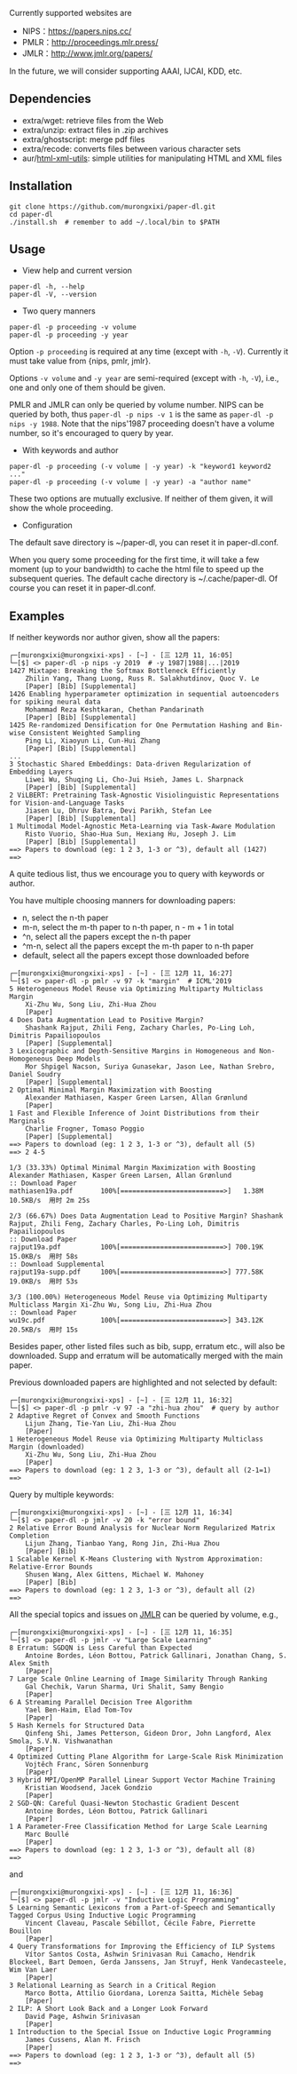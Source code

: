 Currently supported websites are

- NIPS：https://papers.nips.cc/
- PMLR：http://proceedings.mlr.press/
- JMLR：http://www.jmlr.org/papers/

In the future, we will consider supporting AAAI, IJCAI, KDD, etc.

## Dependencies

- extra/wget: retrieve files from the Web
- extra/unzip: extract files in .zip archives
- extra/ghostscript: merge pdf files
- extra/recode: converts files between various character sets
- aur/[html-xml-utils](https://www.w3.org/Tools/HTML-XML-utils/): simple utilities for manipulating HTML and XML files

## Installation

```shell
git clone https://github.com/murongxixi/paper-dl.git
cd paper-dl
./install.sh  # remember to add ~/.local/bin to $PATH
```

## Usage

- View help and current version

```shell
paper-dl -h, --help
paper-dl -V, --version
```

- Two query manners

```shell
paper-dl -p proceeding -v volume
paper-dl -p proceeding -y year
```

Option `-p proceeding` is required at any time (except with `-h`, `-V`). Currently it must take value from {nips, pmlr, jmlr}.

Options `-v volume` and `-y year` are semi-required (except with `-h`, `-V`), i.e., one and only one of them should be given.

PMLR and JMLR can only be queried by volume number. NIPS can be queried by both, thus `paper-dl -p nips -v 1` is the same as `paper-dl -p nips -y 1988`. Note that the nips'1987 proceeding doesn't have a volume number, so it's encouraged to query by year.

- With keywords and author

```shell
paper-dl -p proceeding (-v volume | -y year) -k "keyword1 keyword2 ..."
paper-dl -p proceeding (-v volume | -y year) -a "author name"
```

These two options are mutually exclusive. If neither of them given, it will show the whole proceeding.

- Configuration

The default save directory is ~/paper-dl, you can reset it in paper-dl.conf.

When you query some proceeding for the first time, it will take a few moment (up to your bandwidth) to cache the html file to speed up the subsequent queries. The default cache directory is ~/.cache/paper-dl. Of course you can reset it in paper-dl.conf.

## Examples

If neither keywords nor author given, show all the papers:

```
┌─[murongxixi@murongxixi-xps] - [~] - [三 12月 11, 16:05]
└─[$] <> paper-dl -p nips -y 2019  # -y 1987|1988|...|2019
1427 Mixtape: Breaking the Softmax Bottleneck Efficiently
    Zhilin Yang, Thang Luong, Russ R. Salakhutdinov, Quoc V. Le
    [Paper] [Bib] [Supplemental]
1426 Enabling hyperparameter optimization in sequential autoencoders for spiking neural data
    Mohammad Reza Keshtkaran, Chethan Pandarinath
    [Paper] [Bib] [Supplemental]
1425 Re-randomized Densification for One Permutation Hashing and Bin-wise Consistent Weighted Sampling
    Ping Li, Xiaoyun Li, Cun-Hui Zhang
    [Paper] [Bib] [Supplemental]
...
3 Stochastic Shared Embeddings: Data-driven Regularization of Embedding Layers
    Liwei Wu, Shuqing Li, Cho-Jui Hsieh, James L. Sharpnack
    [Paper] [Bib] [Supplemental]
2 ViLBERT: Pretraining Task-Agnostic Visiolinguistic Representations for Vision-and-Language Tasks
    Jiasen Lu, Dhruv Batra, Devi Parikh, Stefan Lee
    [Paper] [Bib] [Supplemental]
1 Multimodal Model-Agnostic Meta-Learning via Task-Aware Modulation
    Risto Vuorio, Shao-Hua Sun, Hexiang Hu, Joseph J. Lim
    [Paper] [Bib] [Supplemental]
==> Papers to download (eg: 1 2 3, 1-3 or ^3), default all (1427)
==>
```

A quite tedious list, thus we encourage you to query with keywords or author.

You have multiple choosing manners for downloading papers:

- n, select the n-th paper
- m-n, select the m-th paper to n-th paper, n - m + 1 in total
- ^n, select all the papers except the n-th paper
- ^m-n, select all the papers except the m-th paper to n-th paper
- default, select all the papers except those downloaded before

```
┌─[murongxixi@murongxixi-xps] - [~] - [三 12月 11, 16:27]
└─[$] <> paper-dl -p pmlr -v 97 -k "margin"  # ICML'2019
5 Heterogeneous Model Reuse via Optimizing Multiparty Multiclass Margin
    Xi-Zhu Wu, Song Liu, Zhi-Hua Zhou
    [Paper]
4 Does Data Augmentation Lead to Positive Margin?
    Shashank Rajput, Zhili Feng, Zachary Charles, Po-Ling Loh, Dimitris Papailiopoulos
    [Paper] [Supplemental]
3 Lexicographic and Depth-Sensitive Margins in Homogeneous and Non-Homogeneous Deep Models
    Mor Shpigel Nacson, Suriya Gunasekar, Jason Lee, Nathan Srebro, Daniel Soudry
    [Paper] [Supplemental]
2 Optimal Minimal Margin Maximization with Boosting
    Alexander Mathiasen, Kasper Green Larsen, Allan Grønlund
    [Paper]
1 Fast and Flexible Inference of Joint Distributions from their Marginals
    Charlie Frogner, Tomaso Poggio
    [Paper] [Supplemental]
==> Papers to download (eg: 1 2 3, 1-3 or ^3), default all (5)
==> 2 4-5

1/3 (33.33%) Optimal Minimal Margin Maximization with Boosting Alexander Mathiasen, Kasper Green Larsen, Allan Grønlund
:: Download Paper
mathiasen19a.pdf       100%[==========================>]   1.38M  10.5KB/s  用时 2m 25s

2/3 (66.67%) Does Data Augmentation Lead to Positive Margin? Shashank Rajput, Zhili Feng, Zachary Charles, Po-Ling Loh, Dimitris Papailiopoulos
:: Download Paper
rajput19a.pdf          100%[==========================>] 700.19K  15.0KB/s  用时 58s
:: Download Supplemental
rajput19a-supp.pdf     100%[==========================>] 777.58K  19.0KB/s  用时 53s

3/3 (100.00%) Heterogeneous Model Reuse via Optimizing Multiparty Multiclass Margin Xi-Zhu Wu, Song Liu, Zhi-Hua Zhou
:: Download Paper
wu19c.pdf              100%[==========================>] 343.12K  20.5KB/s  用时 15s
```

Besides paper, other listed files such as bib, supp, erratum etc., will also be downloaded. Supp and erratum will be automatically merged with the main paper.

Previous downloaded papers are highlighted and not selected by default:

```
┌─[murongxixi@murongxixi-xps] - [~] - [三 12月 11, 16:32]
└─[$] <> paper-dl -p pmlr -v 97 -a "zhi-hua zhou"  # query by author
2 Adaptive Regret of Convex and Smooth Functions
    Lijun Zhang, Tie-Yan Liu, Zhi-Hua Zhou
    [Paper]
1 Heterogeneous Model Reuse via Optimizing Multiparty Multiclass Margin (downloaded)
    Xi-Zhu Wu, Song Liu, Zhi-Hua Zhou
    [Paper]
==> Papers to download (eg: 1 2 3, 1-3 or ^3), default all (2-1=1)
==>
```

Query by multiple keywords:

```
┌─[murongxixi@murongxixi-xps] - [~] - [三 12月 11, 16:34]
└─[$] <> paper-dl -p jmlr -v 20 -k "error bound"
2 Relative Error Bound Analysis for Nuclear Norm Regularized Matrix Completion
    Lijun Zhang, Tianbao Yang, Rong Jin, Zhi-Hua Zhou
    [Paper] [Bib]
1 Scalable Kernel K-Means Clustering with Nystrom Approximation: Relative-Error Bounds
    Shusen Wang, Alex Gittens, Michael W. Mahoney
    [Paper] [Bib]
==> Papers to download (eg: 1 2 3, 1-3 or ^3), default all (2)
==>
```

All the special topics and issues on [JMLR](http://www.jmlr.org/papers/) can be queried by volume, e.g.,

```
┌─[murongxixi@murongxixi-xps] - [~] - [三 12月 11, 16:35]
└─[$] <> paper-dl -p jmlr -v "Large Scale Learning"
8 Erratum: SGDQN is Less Careful than Expected
    Antoine Bordes, Léon Bottou, Patrick Gallinari, Jonathan Chang, S. Alex Smith
    [Paper]
7 Large Scale Online Learning of Image Similarity Through Ranking
    Gal Chechik, Varun Sharma, Uri Shalit, Samy Bengio
    [Paper]
6 A Streaming Parallel Decision Tree Algorithm
    Yael Ben-Haim, Elad Tom-Tov
    [Paper]
5 Hash Kernels for Structured Data
    Qinfeng Shi, James Petterson, Gideon Dror, John Langford, Alex Smola, S.V.N. Vishwanathan
    [Paper]
4 Optimized Cutting Plane Algorithm for Large-Scale Risk Minimization
    Vojtěch Franc, Sören Sonnenburg
    [Paper]
3 Hybrid MPI/OpenMP Parallel Linear Support Vector Machine Training
    Kristian Woodsend, Jacek Gondzio
    [Paper]
2 SGD-QN: Careful Quasi-Newton Stochastic Gradient Descent
    Antoine Bordes, Léon Bottou, Patrick Gallinari
    [Paper]
1 A Parameter-Free Classification Method for Large Scale Learning
    Marc Boullé
    [Paper]
==> Papers to download (eg: 1 2 3, 1-3 or ^3), default all (8)
==>
```

and

```
┌─[murongxixi@murongxixi-xps] - [~] - [三 12月 11, 16:36]
└─[$] <> paper-dl -p jmlr -v "Inductive Logic Programming"
5 Learning Semantic Lexicons from a Part-of-Speech and Semantically Tagged Corpus Using Inductive Logic Programming
    Vincent Claveau, Pascale Sébillot, Cécile Fabre, Pierrette Bouillon
    [Paper]
4 Query Transformations for Improving the Efficiency of ILP Systems
    Vítor Santos Costa, Ashwin Srinivasan Rui Camacho, Hendrik Blockeel, Bart Demoen, Gerda Janssens, Jan Struyf, Henk Vandecasteele, Wim Van Laer
    [Paper]
3 Relational Learning as Search in a Critical Region
    Marco Botta, Attilio Giordana, Lorenza Saitta, Michèle Sebag
    [Paper]
2 ILP: A Short Look Back and a Longer Look Forward
    David Page, Ashwin Srinivasan
    [Paper]
1 Introduction to the Special Issue on Inductive Logic Programming
    James Cussens, Alan M. Frisch
    [Paper]
==> Papers to download (eg: 1 2 3, 1-3 or ^3), default all (5)
==>
```
